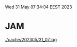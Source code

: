 Wed 31 May 07:34:04 EEST 2023
# JAM
<a href='./cache/202305/31_07.log'>./cache/202305/31_07.log</a>

